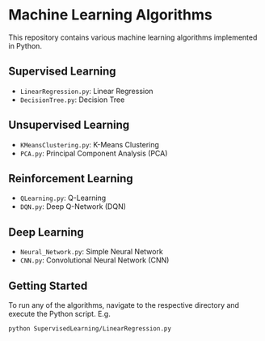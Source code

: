 # Machine Learning Algorithms
This repository contains various machine learning algorithms implemented in Python.

## Supervised Learning
- `LinearRegression.py`: Linear Regression
- `DecisionTree.py`: Decision Tree

## Unsupervised Learning
- `KMeansClustering.py`: K-Means Clustering
- `PCA.py`: Principal Component Analysis (PCA)

## Reinforcement Learning
- `QLearning.py`: Q-Learning
- `DQN.py`: Deep Q-Network (DQN)

## Deep Learning
- `Neural_Network.py`: Simple Neural Network
- `CNN.py`: Convolutional Neural Network (CNN)

## Getting Started

To run any of the algorithms, navigate to the respective directory and execute the Python script. E.g.
```bash
python SupervisedLearning/LinearRegression.py
